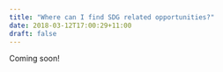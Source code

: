 ```yaml
---
title: "Where can I find SDG related opportunities?"
date: 2018-03-12T17:00:29+11:00
draft: false
---
```


Coming soon!